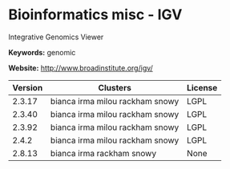 # Bioinformatics misc - IGV

Integrative Genomics Viewer

**Keywords:** genomic

**Website:** <http://www.broadinstitute.org/igv/>

| Version | Clusters | License |
| ------- | -------- | ------- |
| 2.3.17 | bianca irma milou rackham snowy | LGPL |
| 2.3.40 | bianca irma milou rackham snowy | LGPL |
| 2.3.92 | bianca irma milou rackham snowy | LGPL |
| 2.4.2 | bianca irma milou rackham snowy | LGPL |
| 2.8.13 | bianca irma rackham snowy | None |
